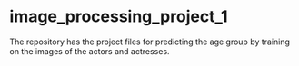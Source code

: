 # image_processing_project_1


The repository has the project files for predicting the age group by training on the images of the actors and actresses.